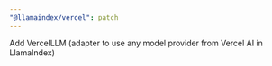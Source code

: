 ```yaml
---
"@llamaindex/vercel": patch
---
```


Add VercelLLM (adapter to use any model provider from Vercel AI in LlamaIndex)
